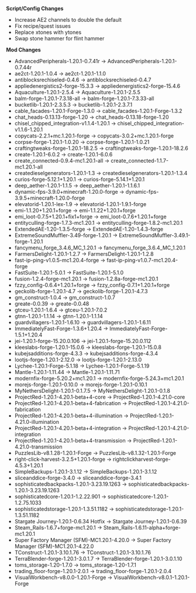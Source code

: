**Script/Config Changes**
- Increase AE2 channels to double the default
- Fix recipe/quest issues
- Replace xtones with ytones
- Swap stone hammer for flint hammer

**Mod Changes**
- AdvancedPeripherals-1.20.1-0.7.41r -> AdvancedPeripherals-1.20.1-0.7.44r
- ae2ct-1.20.1-1.0.4 -> ae2ct-1.20.1-1.1.0
- antiblocksrechiseled-0.4.6 -> antiblocksrechiseled-0.4.7
- appliedenergistics2-forge-15.3.3 -> appliedenergistics2-forge-15.4.6
- Aquaculture-1.20.1-2.5.4 -> Aquaculture-1.20.1-2.5.5
- balm-forge-1.20.1-7.3.18-all -> balm-forge-1.20.1-7.3.33-all
- bucketlib-1.20.1-2.3.5.3 -> bucketlib-1.20.1-2.3.7.1
- cable_facades-1.20.1-Forge-1.3.0 -> cable_facades-1.20.1-Forge-1.3.2
- chat_heads-0.13.13-forge-1.20 -> chat_heads-0.13.18-forge-1.20
- chisel_chipped_integration-v1.1.4-1.20.1 -> chisel_chipped_integration-v1.1.6-1.20.1
- copycats-2.2.1+mc.1.20.1-forge -> copycats-3.0.2+mc.1.20.1-forge
- corpse-forge-1.20.1-1.0.20 -> corpse-forge-1.20.1-1.0.21
- craftingtweaks-forge-1.20.1-18.2.5 -> craftingtweaks-forge-1.20.1-18.2.6
- create-1.20.1-6.0.2 -> create-1.20.1-6.0.6
- create_connected-0.9.4-mc1.20.1-all -> create_connected-1.1.7-mc1.20.1-all
- createdieselgenerators-1.20.1-1.3 -> createdieselgenerators-1.20.1-1.3.4
- curios-forge-5.12.1+1.20.1 -> curios-forge-5.14.1+1.20.1
- deep_aether-1.20.1-1.1.5 -> deep_aether-1.20.1-1.1.6.1
- dynamic-fps-3.9.0+minecraft-1.20.0-forge -> dynamic-fps-3.9.5+minecraft-1.20.0-forge
- elevatorid-1.20.1-lex-1.9 -> elevatorid-1.20.1-1.9.1-forge
- emi-1.1.20+1.20.1+forge -> emi-1.1.22+1.20.1+forge
- emi_loot-0.7.5+1.20.1+fix1+forge -> emi_loot-0.7.6+1.20.1+forge
- entityculling-forge-1.7.3-mc1.20.1 -> entityculling-forge-1.8.2-mc1.20.1
- ExtendedAE-1.20-1.3.5-forge -> ExtendedAE-1.20-1.4.3-forge
- ExtremeSoundMuffler-3.49-forge-1.20.1 -> ExtremeSoundMuffler-3.49.1-forge-1.20.1
- fancymenu_forge_3.4.6_MC_1.20.1 -> fancymenu_forge_3.6.4_MC_1.20.1
- FarmersDelight-1.20.1-1.2.7 -> FarmersDelight-1.20.1-1.2.8
- fast-ip-ping-v1.0.5-mc1.20.4-forge -> fast-ip-ping-v1.0.7-mc1.20.4-forge
- FastSuite-1.20.1-5.0.1 -> FastSuite-1.20.1-5.1.0
- fusion-1.2.4-forge-mc1.20.1 -> fusion-1.2.8a-forge-mc1.20.1
- fzzy_config-0.6.4+1.20.1+forge -> fzzy_config-0.7.1+1.20.1+forge
- geckolib-forge-1.20.1-4.7 -> geckolib-forge-1.20.1-4.7.3
- gm_construct-1.0.4 -> gm_construct-1.0.7
- greate-0.0.39 -> greate-0.0.48
- gtceu-1.20.1-1.6.4 -> gtceu-1.20.1-7.0.2
- gtnn-1.20.1-1.1.14 -> gtnn-1.20.1-1.1.14
- guardvillagers-1.20.1-1.6.10 -> guardvillagers-1.20.1-1.6.11
- ImmediatelyFast-Forge-1.3.6+1.20.4 -> ImmediatelyFast-Forge-1.5.1+1.20.4
- jei-1.20.1-forge-15.20.0.106 -> jei-1.20.1-forge-15.20.0.112
- kleeslabs-forge-1.20.1-15.0.6 -> kleeslabs-forge-1.20.1-15.0.8
- kubejsadditions-forge-4.3.3 -> kubejsadditions-forge-4.3.4
- lootjs-forge-1.20.1-2.12.0 -> lootjs-forge-1.20.1-2.13.0
- Lychee-1.20.1-Forge-5.1.18 -> Lychee-1.20.1-Forge-5.1.19
- Mantle-1.20.1-1.11.44 -> Mantle-1.20.1-1.11.71
- modernfix-forge-5.20.2+mc1.20.1 -> modernfix-forge-5.24.3+mc1.20.1
- morejs-forge-1.20.1-0.10.0 -> morejs-forge-1.20.1-0.10.1
- MyNethersDelight-1.20.1-0.1.7.5 -> MyNethersDelight-1.20.1-0.1.8
- ProjectRed-1.20.1-4.20.1-beta+4-core -> ProjectRed-1.20.1-4.21.0-core
- ProjectRed-1.20.1-4.20.1-beta+4-fabrication -> ProjectRed-1.20.1-4.21.0-fabrication
- ProjectRed-1.20.1-4.20.1-beta+4-illumination -> ProjectRed-1.20.1-4.21.0-illumination
- ProjectRed-1.20.1-4.20.1-beta+4-integration -> ProjectRed-1.20.1-4.21.0-integration
- ProjectRed-1.20.1-4.20.1-beta+4-transmission -> ProjectRed-1.20.1-4.21.0-transmission
- PuzzlesLib-v8.1.28-1.20.1-Forge -> PuzzlesLib-v8.1.32-1.20.1-Forge
- right-click-harvest-3.2.5+1.20.1-forge -> rightclickharvest-forge-4.5.3+1.20.1
- SimpleBackups-1.20.1-3.1.12 -> SimpleBackups-1.20.1-3.1.12
- sliceanddice-forge-3.4.0 -> sliceanddice-forge-3.4.1
- sophisticatedbackpacks-1.20.1-3.23.19.1263 -> sophisticatedbackpacks-1.20.1-3.23.19.1263
- sophisticatedcore-1.20.1-1.2.22.901 -> sophisticatedcore-1.20.1-1.2.75.1033
- sophisticatedstorage-1.20.1-1.3.51.1182 -> sophisticatedstorage-1.20.1-1.3.51.1182
- Stargate Journey-1.20.1-0.6.34 Hotfix -> Stargate Journey-1.20.1-0.6.39
- Steam_Rails-1.6.7+forge-mc1.20.1 -> Steam_Rails-1.6.11-alpha+forge-mc1.20.1
- Super Factory Manager (SFM)-MC1.20.1-4.20.0 -> Super Factory Manager (SFM)-MC1.20.1-4.22.0
- TConstruct-1.20.1-3.10.1.76 -> TConstruct-1.20.1-3.10.1.76
- TerraBlender-forge-1.20.1-3.0.1.7 -> TerraBlender-forge-1.20.1-3.0.1.10
- toms_storage-1.20-1.7.0 -> toms_storage-1.20-1.7.1
- trading_floor-forge-1.20.1-2.0.1 -> trading_floor-forge-1.20.1-2.0.4
- VisualWorkbench-v8.0.0-1.20.1-Forge -> VisualWorkbench-v8.0.1-1.20.1-Forge
